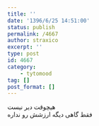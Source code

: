 ```yaml
---
title: ''
date: '1396/6/25 14:51:00'
status: publish
permalink: /4667
author: straxico
excerpt: ''
type: post
id: 4667
category:
    - tytomood
tag: []
post_format: []
---
```

هیچوقت دیر نیست  
فقط گاهی دیگه ارزشش رو نداره